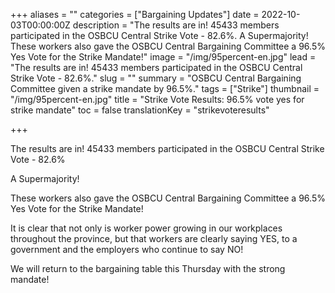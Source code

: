 +++
aliases = ""
categories = ["Bargaining Updates"]
date = 2022-10-03T00:00:00Z
description = "The results are in! 45433 members participated in the OSBCU Central Strike Vote - 82.6%. A Supermajority! These workers also gave the OSBCU Central Bargaining Committee a 96.5% Yes Vote for the Strike Mandate!"
image = "/img/95percent-en.jpg"
lead = "The results are in! 45433 members participated in the OSBCU Central Strike Vote - 82.6%."
slug = ""
summary = "OSBCU Central Bargaining Committee given a strike mandate by 96.5%."
tags = ["Strike"]
thumbnail = "/img/95percent-en.jpg"
title = "Strike Vote Results: 96.5% vote yes for strike mandate"
toc = false
translationKey = "strikevoteresults"

+++

The results are in! 45433 members participated in the OSBCU Central Strike Vote - 82.6%

A Supermajority!

These workers also gave the OSBCU Central Bargaining Committee a 96.5% Yes Vote for the Strike Mandate!

It is clear that not only is worker power growing in our workplaces throughout the province, but that workers are clearly saying YES, to a government and the employers who continue to say NO!

We will return to the bargaining table this Thursday with the strong mandate!
